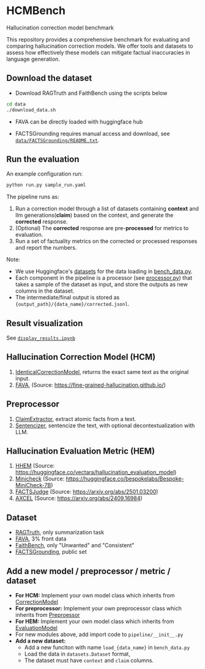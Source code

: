 # HCMBench
Hallucination correction model benchmark

This repository provides a comprehensive benchmark for evaluating and comparing hallucination correction models. 
We offer tools and datasets to assess how effectively these models can mitigate factual inaccuracies in language generation.

## Download the dataset
- Download RAGTruth and FaithBench using the scripts below
```bash
cd data
./download_data.sh
```

- FAVA can be directly loaded with huggingface hub

- FACTSGrounding requires manual access and download, see [`data/FACTSGrounding/README.txt`](data/FACTSGrounding/README.txt).

## Run the evaluation 
An example configuration run:
```bash
python run.py sample_run.yaml
```

The pipeline runs as:
1. Run a correction model through a list of datasets containing **context** and llm generations(**claim**) based on the context, and generate the **corrected** response.
2. (Optional) The **corrected** response are pre-**processed** for metrics to evaluation.
3. Run a set of factuality metrics on the corrected or processed responses and report the numbers. 

Note:
- We use Huggingface's [datasets](https://huggingface.co/docs/datasets/en/index) for the data loading in [bench_data.py](bench_data.py).
- Each component in the pipeline is a processor (see [processor.py](pipeline/processor.py)) that takes a sample of the dataset as input, and store the outputs as new columns in the dataset. 
- The intermediate/final output is stored as `{output_path}/{data_name}/corrected.jsonl`.

## Result visualization
See [``display_results.ipynb``](display_results.ipynb)

## Hallucination Correction Model (HCM)
1. [IdenticalCorrectionModel](pipeline/correction/correction_model.py), returns the exact same text as the original input.
2. [FAVA](pipeline/correction/fava.py), (Source: https://fine-grained-hallucination.github.io/)

## Preprocessor
1. [ClaimExtractor](pipeline/preprocess/claim_extraction.py), extract atomic facts from a text.
2. [Sentencizer](pipeline/preprocess/sentence_split.py), sentencize the text, with optional decontextualization with LLM.

## Hallucination Evaluation Metric (HEM)
1. [HHEM](pipeline/evaluation/hhem.py) (Source: https://huggingface.co/vectara/hallucination_evaluation_model)
2. [Minicheck](pipeline/evaluation/minicheck.py) (Source: https://huggingface.co/bespokelabs/Bespoke-MiniCheck-7B)
3. [FACTSJudge](pipeline/evaluation/factsgrounding.py) (Source: https://arxiv.org/abs/2501.03200)
4. [AXCEL](pipeline/evaluation/axcel.py) (Source: https://arxiv.org/abs/2409.16984)

## Dataset
 - [RAGTruth](https://github.com/ParticleMedia/RAGTruth), only summarization task
 - [FAVA](https://huggingface.co/datasets/fava-uw/fava-data), 3% front data
 - [FaithBench](https://github.com/vectara/FaithBench), only "Unwanted" and "Consistent"
 - [FACTSGrounding](https://www.kaggle.com/datasets/deepmind/facts-grounding-examples), public set

## Add a new model / preprocessor / metric / dataset
- **For HCM:** Implement your own model class which inherits from [CorrectionModel](pipeline/correction/correction_model.py)
- **For preprocessor:** Implement your own preprocessor class which inherits from [Preproessor](pipeline/preprocess/preprocessor.py)
- **For HEM:** Implement your own model class which inherits from [EvaluationModel](pipeline/evaluation/evaluator.py)
- For new modules above, add import code to ``pipeline/__init__.py``
- **Add a new dataset:**
    - Add a new funciton with name ``load_{data_name}`` in ``bench_data.py``
    - Load the data in ``datasets.Dataset`` format, 
    - The dataset must have ``context`` and ``claim`` columns.

